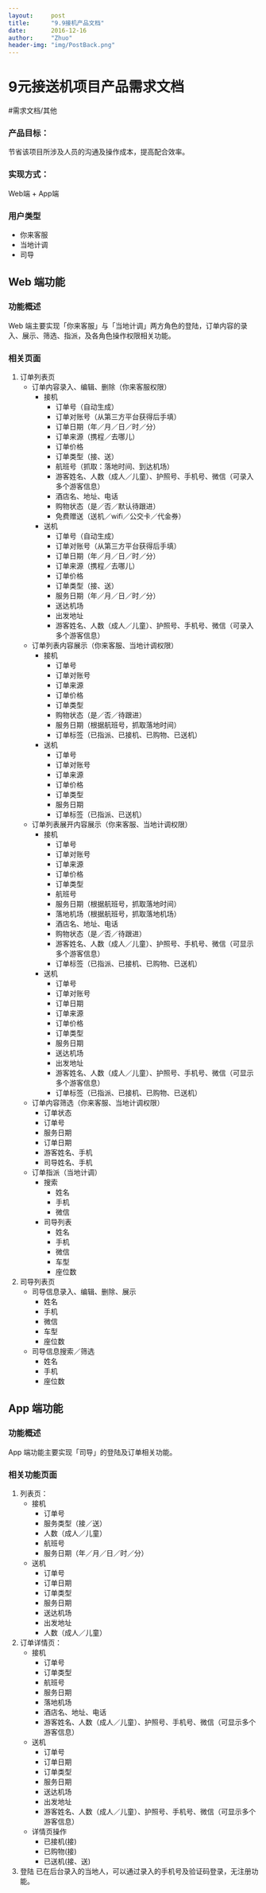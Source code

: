 ```yaml
---
layout:     post
title:      "9.9接机产品文档"
date:       2016-12-16
author:     "Zhuo"
header-img: "img/PostBack.png"
---
```


# 9元接送机项目产品需求文档
#需求文档/其他

### 产品目标：
节省该项目所涉及人员的沟通及操作成本，提高配合效率。
### 实现方式：
Web端 + App端
### 用户类型
- 你来客服
- 当地计调
- 司导

## Web 端功能
### 功能概述
Web 端主要实现「你来客服」与「当地计调」两方角色的登陆，订单内容的录入、展示、筛选、指派，及各角色操作权限相关功能。
### 相关页面
1. 订单列表页
	- 订单内容录入、编辑、删除（你来客服权限）
		- 接机
			- 订单号（自动生成）
			- 订单对账号（从第三方平台获得后手填）
			- 订单日期（年／月／日／时／分）
			- 订单来源（携程／去哪儿）
			- 订单价格
			- 订单类型（接、送）
			- 航班号（抓取：落地时间、到达机场）
			- 游客姓名、人数（成人／儿童）、护照号、手机号、微信（可录入多个游客信息）
			- 酒店名、地址、电话
			- 购物状态（是／否／默认待跟进）
			- 免费赠送（送机／wifi／公交卡／代金券）
		- 送机
			- 订单号（自动生成）
			- 订单对账号（从第三方平台获得后手填）
			- 订单日期（年／月／日／时／分）
			- 订单来源（携程／去哪儿）
			- 订单价格
			- 订单类型（接、送）
			- 服务日期（年／月／日／时／分）
			- 送达机场
			- 出发地址
			- 游客姓名、人数（成人／儿童）、护照号、手机号、微信（可录入多个游客信息）
	- 订单列表内容展示（你来客服、当地计调权限）
		- 接机
			- 订单号
			- 订单对账号
			- 订单来源
			- 订单价格
			- 订单类型
			- 购物状态（是／否／待跟进）
			- 服务日期（根据航班号，抓取落地时间）
			- 订单标签（已指派、已接机、已购物、已送机）
		- 送机
			- 订单号
			- 订单对账号
			- 订单来源
			- 订单价格
			- 订单类型
			- 服务日期
			- 订单标签（已指派、已送机）
	- 订单列表展开内容展示（你来客服、当地计调权限）
		- 接机
			- 订单号
			- 订单对账号
			- 订单来源
			- 订单价格
			- 订单类型
			- 航班号
			- 服务日期（根据航班号，抓取落地时间）
			- 落地机场（根据航班号，抓取落地机场）
			- 酒店名、地址、电话
			- 购物状态（是／否／待跟进）
			- 游客姓名、人数（成人／儿童）、护照号、手机号、微信（可显示多个游客信息）
			- 订单标签（已指派、已接机、已购物、已送机）
		- 送机
			- 订单号
			- 订单对账号
			- 订单日期
			- 订单来源
			- 订单价格
			- 订单类型
			- 服务日期
			- 送达机场
			- 出发地址
			- 游客姓名、人数（成人／儿童）、护照号、手机号、微信（可显示多个游客信息）
			- 订单标签（已指派、已接机、已购物、已送机）
	- 订单内容筛选（你来客服、当地计调权限）
		- 订单状态
		- 订单号
		- 服务日期
		- 订单日期
		- 游客姓名、手机
		- 司导姓名、手机
	- 订单指派（当地计调）
		- 搜索
			- 姓名
			- 手机
			- 微信
		- 司导列表
			- 姓名
			- 手机
			- 微信
			- 车型
			- 座位数
2. 司导列表页
	- 司导信息录入、编辑、删除、展示
		- 姓名
		- 手机
		- 微信
		- 车型
		- 座位数
	- 司导信息搜索／筛选
		- 姓名
		- 手机
		- 座位数

## App 端功能
### 功能概述
App 端功能主要实现「司导」的登陆及订单相关功能。
### 相关功能页面
1. 列表页：
	- 接机
		- 订单号
		- 服务类型（接／送）
		- 人数（成人／儿童）
		- 航班号
		- 服务日期（年／月／日／时／分）
	- 送机
		- 订单号
		- 订单日期
		- 订单类型
		- 服务日期
		- 送达机场
		- 出发地址
		- 人数（成人／儿童）
2. 订单详情页：
	- 接机
		- 订单号
		- 订单类型
		- 航班号
		- 服务日期
		- 落地机场
		- 酒店名、地址、电话
		- 游客姓名、人数（成人／儿童）、护照号、手机号、微信（可显示多个游客信息）
	- 送机
		- 订单号
		- 订单日期
		- 订单类型
		- 服务日期
		- 送达机场
		- 出发地址
		- 游客姓名、人数（成人／儿童）、护照号、手机号、微信（可显示多个游客信息）
	- 详情页操作
		- 已接机(接)
		- 已购物(接)
		- 已送机(接、送)
3. 登陆
已在后台录入的当地人，可以通过录入的手机号及验证码登录，无注册功能。


